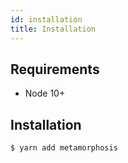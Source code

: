 ```yaml
---
id: installation
title: Installation
---
```


## Requirements

- Node 10+

## Installation

```bash
$ yarn add metamorphosis
```
